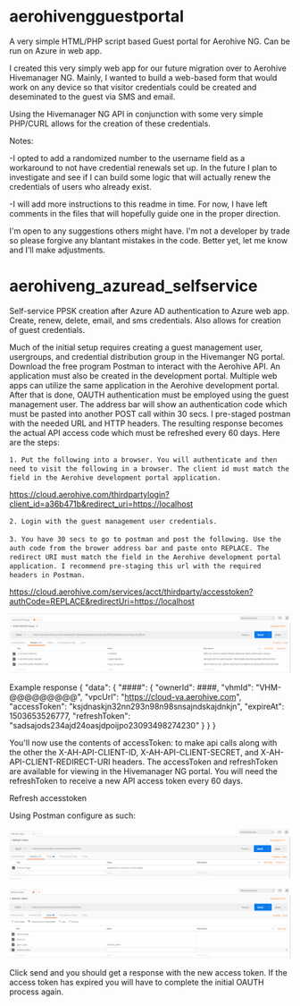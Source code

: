 # aerohivengguestportal
A very simple HTML/PHP script based Guest portal for Aerohive NG. Can be run on Azure in web app. 

I created this very simply web app for our future migration over to Aerohive Hivemanager NG. Mainly, I wanted to build a web-based form that would work on any device so that visitor credentials could be created and deseminated
to the guest via SMS and email.

Using the Hivemanager NG API in conjunction with some very simple PHP/CURL allows for the creation of these credentials.

Notes:

-I opted to add a randomized number to the username field as a workaround to not have credential renewals set up. 
In the future I plan to investigate and see if I can build some logic that will actually renew the credentials
of users who already exist.

-I will add more instructions to this readme in time. For now, I have left comments in the files that will hopefully
guide one in the proper direction.

I'm open to any suggestions others might have. I'm not a developer by trade so please forgive any blantant mistakes in the code. Better yet, let me know and I'll make adjustments.

# aerohiveng_azuread_selfservice
Self-service PPSK creation after Azure AD authentication to Azure web app. Create, renew, delete, email, and sms credentials. Also allows for creation of guest credentials. 

Much of the initial setup requires creating a guest management user, usergroups, and credential distribution group in the Hivemanger NG portal. Download the free program Postman to interact with the Aerohive API. An application must also be created in the development portal. Multiple web apps can utilize the same application in the Aerohive development portal. After that is done, OAUTH authentication must be employed using the guest management user. The address bar will show an authentication code which must be pasted into another POST call within 30 secs. I pre-staged postman with the needed URL and HTTP headers. The resulting response becomes the actual API access code which must be refreshed every 60 days. Here are the steps:

	1. Put the following into a browser. You will authenticate and then need to visit the following in a browser. The client id must match the field in the Aerohive development portal application.

https://cloud.aerohive.com/thirdpartylogin?client_id=a36b471b&redirect_uri=https://localhost

	2. Login with the guest management user credentials.

	3. You have 30 secs to go to postman and post the following. Use the auth code from the brower address bar and paste onto REPLACE. The redirect URI must match the field in the Aerohive development portal application. I recommend pre-staging this url with the required headers in Postman.

https://cloud.aerohive.com/services/acct/thirdparty/accesstoken?authCode=REPLACE&redirectUri=https://localhost

<p><img src="https://raw.githubusercontent.com/FPU-NS/aerohiveng_guestportal/master/images/postman_initialoauth.png"><p>

Example response
{
    "data": {
        "####": {
            "ownerId": ####,
            "vhmId": "VHM-@@@@@@@@@",
            "vpcUrl": "https://cloud-va.aerohive.com",
            "accessToken": "ksjdnaskjn32nn293n98n98snsajndskajdnkjn",
            "expireAt": 1503653526777,
            "refreshToken": "sadsajods234ajd24oasjdpoijpo23093498274230"
        }
    }
}

You'll now use the contents of accessToken: to make api calls along with the other the X-AH-API-CLIENT-ID, X-AH-API-CLIENT-SECRET, and X-AH-API-CLIENT-REDIRECT-URI headers. The accessToken and refreshToken are available for viewing in the Hivemanager NG portal. You will need the refreshToken to receive a new API access token every 60 days.

Refresh accesstoken

Using Postman configure as such:
<p><img src="https://raw.githubusercontent.com/FPU-NS/aerohiveng_guestportal/master/images/postman_refreshaccesstoken01.png"><p>
<p><img src="https://raw.githubusercontent.com/FPU-NS/aerohiveng_guestportal/master/images/postman_refreshaccesstoken02.png"><p>

Click send and you should get a response with the new access token. If the access token has expired you will have to complete the initial OAUTH process again.
